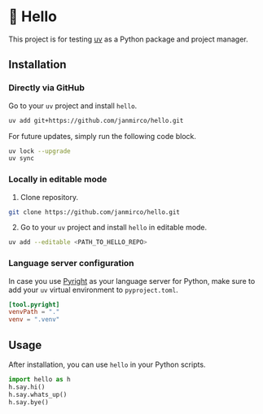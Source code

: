 # 👋 Hello

This project is for testing [uv](https://docs.astral.sh/uv/) as a Python package and project manager.

## Installation

### Directly via GitHub

Go to your `uv` project and install `hello`.

```bash
uv add git+https://github.com/janmirco/hello.git
```

For future updates, simply run the following code block.

```bash
uv lock --upgrade
uv sync
```

### Locally in editable mode

1. Clone repository.

```bash
git clone https://github.com/janmirco/hello.git
```

2. Go to your `uv` project and install `hello` in editable mode.

```bash
uv add --editable <PATH_TO_HELLO_REPO>
```

### Language server configuration

In case you use [Pyright](https://github.com/microsoft/pyright) as your language server for Python, make sure to add your `uv` virtual environment to `pyproject.toml`.

```toml
[tool.pyright]
venvPath = "."
venv = ".venv"
```

## Usage

After installation, you can use `hello` in your Python scripts.

```python
import hello as h
h.say.hi()
h.say.whats_up()
h.say.bye()
```
